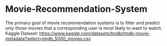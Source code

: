 # Movie-Recommendation-System
The primary goal of movie recommendation systems is to filter and predict only those movies that a corresponding user is most likely to want to watch.
Kaggle Dataset:
  https://www.kaggle.com/datasets/tmdb/tmdb-movie-metadata?select=tmdb_5000_movies.csv
